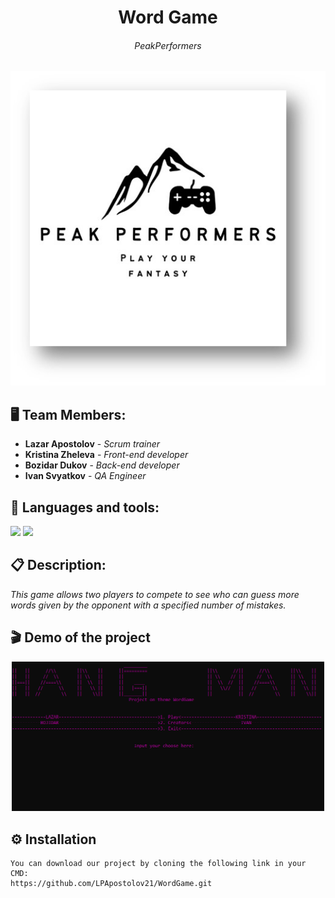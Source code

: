 <h1 align="center">Word Game</h1>
<h6 align="center">PeakPerformers</h6>
<p align="center">
<img src="https://github.com/LPApostolov21/WordGame/blob/main/Documents/logo.jpg" width="1000px">
</p>


## 🖥 Team Members:
* **Lazar Apostolov** - *Scrum trainer* 
* **Kristina Zheleva** - *Front-end developer* 
* **Bozidar Dukov** - *Back-end developer* 
* **Ivan Svyatkov** - *QA Engineer* 


## 🚀 Languages and tools:

<p align="left">     
    <img src="https://img.icons8.com/color/48/000000/c-plus-plus-logo.png"/>
    <img src="https://img.icons8.com/fluency/48/000000/visual-studio-2019.png"/>

    
## 📋 Description:
    
*This game allows two players to compete to see who can guess more words given by the opponent with a specified number of mistakes.*   


 ## 🎬 Demo of the project

<p align="center">
<img src="https://github.com/LPApostolov21/WordGame/blob/main/Documents/demo.game.png" width = "500px" >
</p>
 
   
## ⚙ Installation
```
You can download our project by cloning the following link in your CMD:
https://github.com/LPApostolov21/WordGame.git
```
